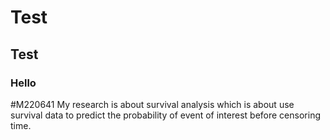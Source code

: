 # Test

## Test

### Hello

#M220641
My research is about survival analysis which is about use survival data to predict the probability of event of interest before censoring time.